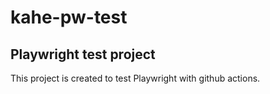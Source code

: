 # kahe-pw-test

## Playwright test project

This project is created to test Playwright with github actions.